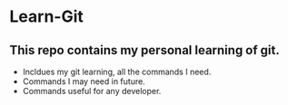 # Learn-Git 
 ## This repo contains my personal learning of git.
- Incldues my git learning, all the commands I need.
- Commands I may need in future.
- Commands useful for any developer.
